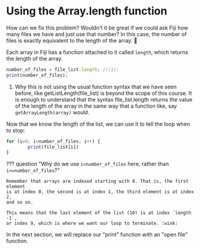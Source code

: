 # Using the Array.length function

How can we fix this problem? Wouldn't it be great if we could ask Fiji how many
files we have and just use that number? In this case, the number of files is
exactly equivalent to the length of the array. :thinking:

Each array in Fiji has a function attached to it called `length`, which returns
the length of the array.

```javascript
number_of_files = file_list.length; //(1)!
print(number_of_files);
```

1. Why this is not using the usual function syntax that we have seen before,
like getListLength(file_list) is beyond the scope of this course. It is enough
to understand that the syntax file_list.length returns the value of the length
of the array in the same way that a function like, say `getArrayLength(array)`
would.

Now that we know the length of the list, we can use it to tell the loop when to
stop:

```javascript
for (i=0; i<number_of_files; i++) {
        print(file_list[i])
}
```

??? question "Why do we use `i<number_of_files` here, rather than `i<=number_of_files`?"

    Remember that arrays are indexed starting with 0. That is, the first element
    is at index 0, the second is at index 1, the third element is at index 2,
    and so on.

    This means that the last element of the list (10) is at index `length -1`,
    or index 9, which is where we want our loop to terminate. :wink:

In the next section, we will replace our "print" function with an "open file"
function.
